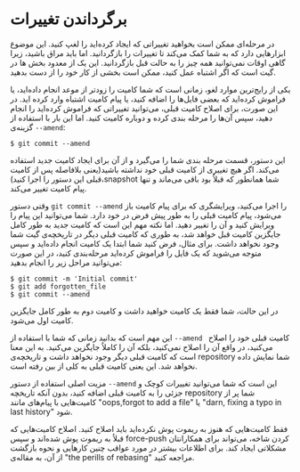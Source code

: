 # برگرداندن تغییرات
در مرحله‌ای ممکن است بخواهید تغییراتی که ایجاد کرده‌اید را لغپ کنید. این موضوع ابزارهایی دارد که به شما کمک می‌کند تا تغییرات را بازگردانید. اما باید مراق باشید، زیرا گاهی اوقات نمی‌توانید همه چیز را به حالت قبل بازگردانید. این یک از معدود بخش ها در گیت است که اگر اشتباه عمل کنید، ممکن است بخشی از کار خود را از دست بدهید.

یکی از رایج‌ترین موارد لغو، زمانی است که شما کامیت را زودتر از موعد انجام داده‌اید، یا فراموش کرده‌اید که بعضی فایل‌ها را اضافه کنید، یا پیام کامیت اشتباه وارد کرده اید. در این صورت، برای اصلاح کامیت قبلی، می‌توانید تغییراتی که فراموش کرده‌اید را انجام‌ دهید، سپس آن‌ها را مرحله بندی کرده و دوباره کامیت کنید. اما این بار با استفاده از گزینه‌ی ```--amend```:
```
$ git commit --amend
```
این دستور، قسمت مرحله بندی شما را ‌می‌گیرد و از آن برای ایجاد کامیت جدید استفاده می‌کند. اگر هیچ تغییری از کامیت قبلی خود نداشته باشید(یعنی بلافاصله پس از کامیت قبلی این دستور را اجرا کنید)،snapshot شما همانطور که قبلاُ بود باقی می‌ماند و تنها پیام کامیت تغییر می‌کند.

وقتی دستور ``` git commit --amend ``` را اجرا می‌کنید، ویرایشگری که برای پیام کامیت باز می‌شود، پیام کامیت قبلی را به طور پیش فرض در خود دارد. شما ‌می‌توانید این پیام را ویرایش کنید و آن را تغییر دهید. اما نکته مهم این است که کامیت جدید به طور کامل جایگزین کامیت قبل خواهد شد، به طوری که کامیت قبلی دیگر در تاریخچه‌ی گیت شما وجود نخواهد داشت. برای مثال، فرض کنید شما ابتدا یک کامیت انجام‌ داده‌اید و سپس متوجه می‌شوید که یک فایل را فراموش کرده‌اید مرحله‌بندی کنید، در این صورت می‌توانید مراحل زیر را انجام بدهید:
```
$ git commit -m 'Initial commit'
$ git add forgotten_file
$ git commit --amend
```
در این حالت، شما فقط یک کامیت خواهید داشت و کامیت دوم به طور کامل جایگزین کامیت اول می‌شود.

این مهم است که بدانید زمانی که شما با استفاده از ```--amend ``` کامیت قبلی خود را اصلاح می‌کنید، در واقع آن را اصلاح نمی‌کنید، بلکه‌ ‌آن را کاملاُ جایگزین می‌کنید. به این معنا است که کامیت قبلی دیگر وجود نخواهد داشت و تاریخچه‌ی repository شما نمایش داده نخواهد‌ شد. این یعنی کامیت قبلی به کلی از بین رفته است.

مزیت اصلی استفاده از دستور ``` --amend ``` این است که شما می‌توانید تغییرات کوچک و جزئی را به کامیت قبلی اضافه کنید، بدون آنکه تاریخچه repository شما پر از کامیت‌هایی با پیام‌های مانند "oops,forgot to add a file" یا "darn, fixing a typo in last history" شود.

فقط کامیت‌هایی که هنوز به ریموت پوش نکرده‌اید باید اصلاح کنید. اصلاح کامیت‌هایی که قبلاُ به ریموت پوش شده‌اند و سپس force-push کردن شاخه، می‌تواند برای همکارانتان مشکلاتی ایجاد کند. برای اطلاعات بیشتر در مورد عواقب چنین کارهایی و نحوه بازگشت از آن، به مقاله‌ی "the perills of rebasing" مراجعه کنید. 